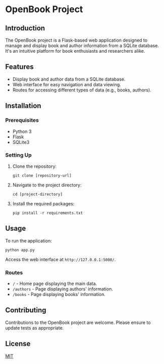 
# OpenBook Project

## Introduction
The OpenBook project is a Flask-based web application designed to manage and display book and author information from a SQLite database. It's an intuitive platform for book enthusiasts and researchers alike.

## Features
- Display book and author data from a SQLite database.
- Web interface for easy navigation and data viewing.
- Routes for accessing different types of data (e.g., books, authors).

## Installation

### Prerequisites
- Python 3
- Flask
- SQLite3

### Setting Up
1. Clone the repository:
   ```
   git clone [repository-url]
   ```
2. Navigate to the project directory:
   ```
   cd [project-directory]
   ```
3. Install the required packages:
   ```
   pip install -r requirements.txt
   ```

## Usage
To run the application:
```
python app.py
```
Access the web interface at `http://127.0.0.1:5000/`.

### Routes
- `/` - Home page displaying the main data.
- `/authors` - Page displaying authors' information.
- `/books` - Page displaying books' information.

## Contributing
Contributions to the OpenBook project are welcome. Please ensure to update tests as appropriate.

## License
[MIT](https://choosealicense.com/licenses/mit/)
